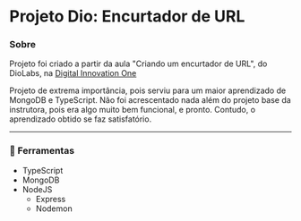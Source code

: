 # Projeto Dio: Encurtador de URL
### Sobre
Projeto foi criado a partir da aula "Criando um encurtador de URL", do DioLabs, na [Digital Innovation One](https://digitalinnovation.one/ "Digital Innovation One")

Projeto de extrema importância, pois serviu para um maior aprendizado de MongoDB e TypeScript. Não foi acrescentado nada além do projeto base da instrutora, pois era algo muito bem funcional, e pronto. Contudo, o aprendizado obtido se faz satisfatório.

---

### 🚀 Ferramentas
- TypeScript
- MongoDB
- NodeJS
	- Express
	- Nodemon
